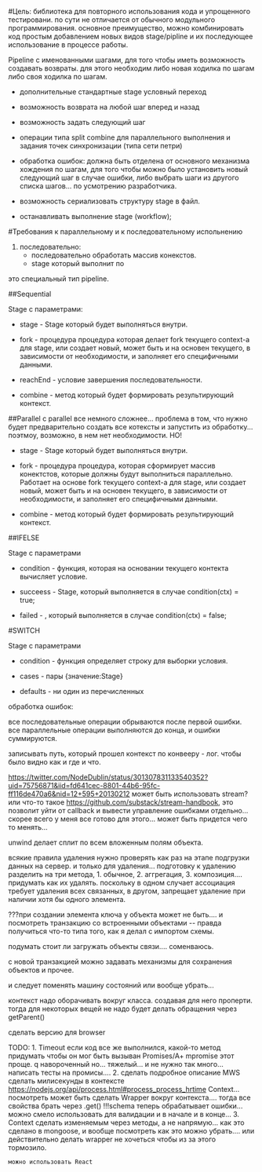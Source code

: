 #Цель:  библиотека для повторного использования кода и упрощенного тестировани.
по сути не отличается от обычного модульного программирования.
основное преимущество, можно комбинировать код простым добавлением новых видов stage/pipline и их последующее использование в процессе работы.

Pipeline с именованными шагами, для того чтобы иметь возможность создавать возвраты.
для этого необходим либо новая ходилка по шагам либо своя ходилка по шагам.

 - дополнительные стандартные stage условный переход

 - возможность возврата на любой шаг вперед и назад

 - возможность задать следующий шаг

 - операции типа split combine для параллельного выполнения и задания точек синхронизации
(типа сети петри)

 - обработка ошибок: должна быть отделена от основного механизма хождения по шагам, для того чтобы можно было установить новый следующий шаг в случае ошибки, либо выбрать шаги из другого списка шагов... по усмотрению разработчика.

 - возможность сериализовать структуру stage в файл.

 - останавливать выполнение stage (workflow);

#Требования к параллельному и к последовательному испольнению
1. последовательно:
	- последовательно обработать массив конекстов.
	- stage который выполнит по

это специальный тип pipeline.

##Sequential

Stage с параметрами:

- stage - Stage который будет выполняться внутри.

- fork - процедура процедура которая делает fork текущего context-а для stage, или создает новый, может быть и на основен текущего, в зависимости от необходимости, и заполняет его специфичными данными.

- reachEnd - условие завершения последовательности.
- combine - метод который будет формировать результирующий контекст.

##Parallel
c parallel все немного сложнее... проблема в том, что нужно будет предварительно создать все котексты и запустить из обработку... поэтмоу, возможно, в нем нет необходимости. НО!

- stage - Stage который будет выполняться внутри.

- fork - процедура процедура, которая сформирует массив конектстов, которые должны будут выполниться параллельно. Работает на основе fork текущего context-а для stage, или создает новый, может быть и на основен текущего, в зависимости от необходимости, и заполняет его специфичными данными.
- combine - метод который будет формировать результирующий контекст.

##IFELSE

Stage с параметрами

- condition - функция, которая на основании текущего контекта вычисляет условие.

- succeess - Stage, который выполняется в случае condition(ctx) = true;

- failed - , который выполняется в случае condition(ctx) = false;

#SWITCH

Stage с параметрами

- condition - функция определяет строку для выборки условия.

- cases - пары {значение:Stage}

- defaults - ни один из перечисленных


обработка ошибок:

все последовательные операции обрываются после первой ошибки.
все параллельные операции выполняются до конца, и ошибки суммируются.

записывать путь, который прошел контекст по конвееру - лог. чтобы было видно как и где и что.

https://twitter.com/NodeDublin/status/301307831133540352?uid=75756871&iid=fd641cec-8801-44b6-95fc-ff116de470a6&nid=12+595+20130212
может быть использовать stream? или что-то такое
https://github.com/substack/stream-handbook, это позволит уйти от callback и вывести управление ошибками отдельно...
скорее всего у меня все готово для этого... может быть придется чего то менять...

unwind делает сплит по всем вложенным полям объекта.


всякие правила удаления нужно проверять как раз на этапе подгрузки данных на сервер. и только для удаления...
подготовку к удалению разделить на три метода, 1. обычное, 2. аггрегация, 3. композиция.... придумать как их удалять. поскольку в одном случает ассоциация требует удаления всех связанных, в другом, запрещает удаление при наличии хотя бы одного элемента.

???при создании элемента ключа у объекта может не быть.... и посмотреть транзакцию со встроенными объектами -- правда получиться что-то типа того, как я делал с импортом схемы.

подумать стоит ли загружать объекты связи.... соменваюсь.

с новой транзакцией можно задавать механизмы для сохранения объектов и прочее.

и следует поменять машину состояний или вообще убрать...


контекст надо оборачивать вокруг класса.
создавая для него проперти. тогда для некоторых вещей не надо будет делать обращения через getParent()

сделать версию для browser

TODO: 1. Timeout
	если код все же выполнился, какой-то метод придумать чтобы он мог быть вызыван
	Promises/A+
		mpromise
			этот проще.
		q
			навороченный но... тяжелый... и не нужно так много...
	написать тесты на промисы....
	2. сделать подробное описание MWS
	сделать милисекунды в контексте
		https://nodejs.org/api/process.html#process_process_hrtime
	Context... посмотреть может быть сделать Wrapper вокруг контекста....
		тогда все свойства брать через .get()
	!!!schema теперь обрабатывает ошибки... можно смело использовать для валидации и в начале и в конце...
	3. Context сделать изменяемым через методы, а не напрямую... как это сделано в mongoose, и вообще посмотреть как это можно убрать.... или действительно делать wrapper
		не хочеться чтобы из за этого тормозило.



	можно использовать React